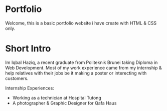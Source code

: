# Portfolio
Welcome, this is a basic portfolio website i have create with HTML & CSS only.

# Short Intro
Im Iqbal Haziq, a recent graduate from Politeknik Brunei taking Diploma in Web Development. Most of my work experience came from my internship & help relatives with their jobs be it making a poster or interecting with customers.

Internship Experiences:
- Working as a technician at Hospital Tutong
- A photographer & Graphic Designer for Qafa Haus